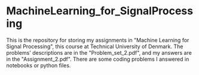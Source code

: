 # MachineLearning_for_SignalProcessing
This is the repository for storing my assignments in "Machine Learning for Signal Processing", this course at Technical University of Denmark. 
The problems' descriptions are in the "Problem_set_2.pdf", and my answers are in the "Assignment_2.pdf".
There are some coding problems I answered in notebooks or python files.

